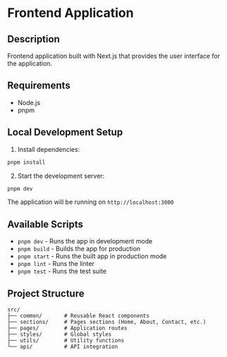 # Frontend Application

## Description
Frontend application built with Next.js that provides the user interface for the application.

## Requirements
- Node.js
- pnpm

## Local Development Setup

1. Install dependencies:
```bash
pnpm install
```

2. Start the development server:
```bash
pnpm dev
```
The application will be running on `http://localhost:3000`

## Available Scripts

- `pnpm dev` - Runs the app in development mode
- `pnpm build` - Builds the app for production
- `pnpm start` - Runs the built app in production mode
- `pnpm lint` - Runs the linter
- `pnpm test` - Runs the test suite

## Project Structure
```
src/
├── common/       # Reusable React components
├── sections/     # Pages sections (Home, About, Contact, etc.)
├── pages/        # Application routes
├── styles/       # Global styles
├── utils/        # Utility functions
└── api/          # API integration
```
